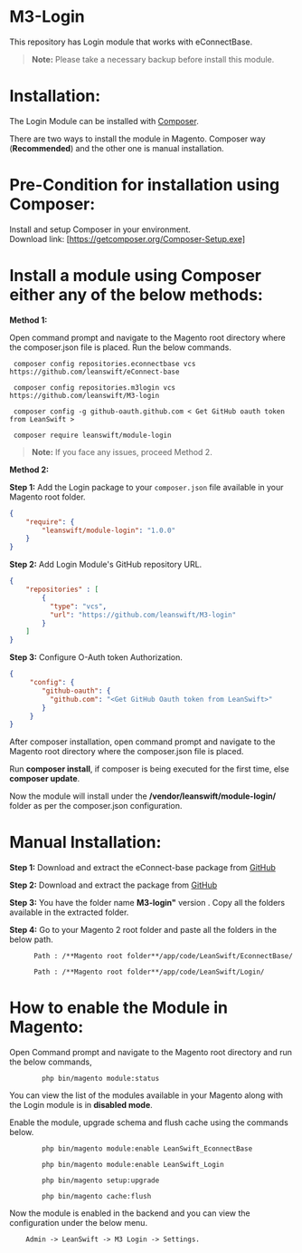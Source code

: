 # M3-Login

This repository has Login module that works with eConnectBase.

> **Note:** Please take a necessary backup before install this module.

# Installation:

The Login Module can be installed with [Composer](https://getcomposer.org/).

There are two ways to install the module in Magento. Composer way (**Recommended**) and the other one is manual
installation.

# Pre-Condition for installation using Composer:

Install and setup Composer in your environment.                                                  
Download link: [https://getcomposer.org/Composer-Setup.exe]

# Install a module using Composer either any of the below methods:

**Method 1:**

Open command prompt and navigate to the Magento root directory where the composer.json file is placed. Run the below
commands.

     composer config repositories.econnectbase vcs https://github.com/leanswift/eConnect-base

     composer config repositories.m3login vcs https://github.com/leanswift/M3-login
  
     composer config -g github-oauth.github.com < Get GitHub oauth token from LeanSwift >
  
     composer require leanswift/module-login

> **Note:** If you face any issues, proceed Method 2.

**Method 2:**

**Step 1:** Add the Login package to your `composer.json` file available in your Magento root folder.

```json
{
    "require": {
        "leanswift/module-login": "1.0.0"
    }
}
```

**Step 2:** Add Login Module's GitHub repository URL.

```json
{
    "repositories" : [
        {
          "type": "vcs",
          "url": "https://github.com/leanswift/M3-login"
        }
    ]
}
```

**Step 3:** Configure O-Auth token Authorization.

```json
{
     "config": {
        "github-oauth": {
          "github.com": "<Get GitHub Oauth token from LeanSwift>"
        }
     }
}
```

After composer installation, open command prompt and navigate to the Magento root directory where the composer.json file
is placed.

Run **composer install**, if composer is being executed for the first time, else **composer update**.

Now the module will install under the **/vendor/leanswift/module-login/** folder as per the composer.json configuration.

# Manual Installation:

**Step 1:** Download and extract the eConnect-base package from [GitHub](https://github.com/leanswift/eConnect-base)

**Step 2:** Download and extract the package from [GitHub](https://github.com/leanswift/M3-login)

**Step 3:**  You have the folder name **M3-login"** version . Copy all the folders available in the extracted folder.

**Step 4:** Go to your Magento 2 root folder and paste all the folders in the below path.

          Path : /**Magento root folder**/app/code/LeanSwift/EconnectBase/ 
   
          Path : /**Magento root folder**/app/code/LeanSwift/Login/ 

# How to enable the Module in Magento:

Open Command prompt and navigate to the Magento root directory and run the below commands,

            php bin/magento module:status 

You can view the list of the modules available in your Magento along with the Login module is in **disabled mode**.

Enable the module, upgrade schema and flush cache using the commands below.

            php bin/magento module:enable LeanSwift_EconnectBase
  
            php bin/magento module:enable LeanSwift_Login
             
            php bin/magento setup:upgrade 
            
            php bin/magento cache:flush

Now the module is enabled in the backend and you can view the configuration under the below menu.

        Admin -> LeanSwift -> M3 Login -> Settings.
